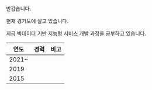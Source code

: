 반갑습니다. 

현재 경기도에 살고 있습니다. 

지금 빅데이터 기반 지능형 서비스 개발 과정을 공부하고 있습니다. 

| 연도  | 경력 | 비고 |
| ----- | ---- | ---- |
| 2021~ |      |      |
| 2019  |      |      |
| 2015  |      |      |


